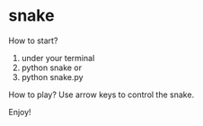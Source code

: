# snake

How to start?
1. under your terminal
2. python snake
or
3. python snake.py


How to play?
Use arrow keys to control the snake.

Enjoy!
